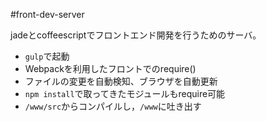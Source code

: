 #front-dev-server

jadeとcoffeescriptでフロントエンド開発を行うためのサーバ。

- `gulp`で起動
- Webpackを利用したフロントでのrequire()
- ファイルの変更を自動検知、ブラウザを自動更新
- `npm install`で取ってきたモジュールもrequire可能
- `/www/src`からコンパイルし，`/www`に吐き出す
